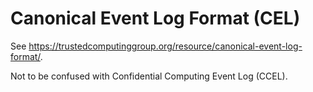 # Canonical Event Log Format (CEL)

See https://trustedcomputinggroup.org/resource/canonical-event-log-format/.

Not to be confused with Confidential Computing Event Log (CCEL).